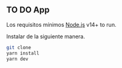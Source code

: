 ## TO DO App 

Los requisitos mínimos [Node.js](https://nodejs.org/) v14+ to run.

Instalar de la siguiente manera.

```sh
git clone
yarn install
yarn dev
```

